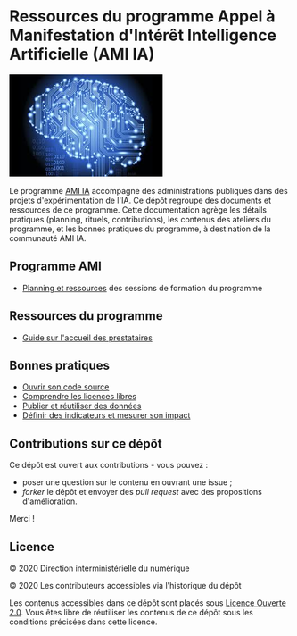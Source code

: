 # Ressources du programme Appel à Manifestation d'Intérêt Intelligence Artificielle (AMI IA) 

![Image test](./images/ia.jpg) 

Le programme [AMI IA](https://www.modernisation.gouv.fr/home/ami-intelligence-artificielle-15-nouveaux-laureats-se-saisissent-de-lia-pour-leurs-missions-de-service-public) accompagne des administrations publiques dans des projets d'expérimentation de l'IA. Ce dépôt regroupe des documents et ressources de ce programme. Cette documentation agrège les détails pratiques (planning, rituels, contributions), les contenus des ateliers du programme, et les bonnes pratiques du programme, à destination de la communauté AMI IA.


## Programme AMI

- [Planning et ressources](./accompagnement.md) des sessions de formation du programme


## Ressources du programme

- [Guide sur l'accueil des prestataires](./guide-accueil-prestataire.md)


## Bonnes pratiques

- [Ouvrir son code source](https://github.com/entrepreneur-interet-general/eig-link/blob/master/opensource.md)
- [Comprendre les licences libres](https://github.com/entrepreneur-interet-general/eig-link/blob/master/opensource-licences.md)
- [Publier et réutiliser des données](https://github.com/entrepreneur-interet-general/eig-link/blob/master/opendata.md)
- [Définir des indicateurs et mesurer son impact](https://github.com/entrepreneur-interet-general/eig-link/blob/master/mesure-impact.md)


## Contributions sur ce dépôt

Ce dépôt est ouvert aux contributions - vous pouvez :

- poser une question sur le contenu en ouvrant une issue ;
- *forker* le dépôt et envoyer des *pull request* avec des propositions d'amélioration.

Merci  !

## Licence

© 2020 Direction interministérielle du numérique

© 2020 Les contributeurs accessibles via l'historique du dépôt

Les contenus accessibles dans ce dépôt sont placés sous [Licence Ouverte 2.0](LICENCE.md). Vous êtes libre de réutiliser les contenus de ce dépôt sous les conditions précisées dans cette licence.


